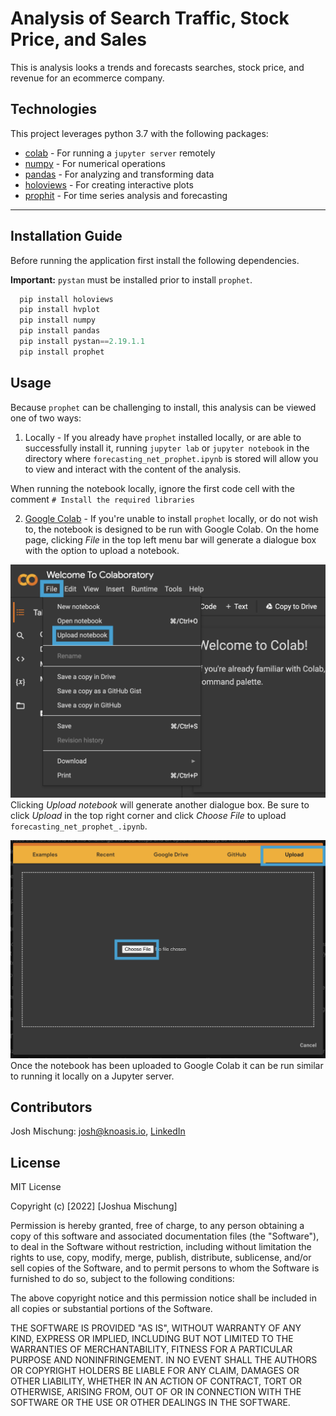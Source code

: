 # Analysis of Search Traffic, Stock Price, and Sales

This is analysis looks a trends and forecasts searches, stock price, and revenue for an ecommerce company.


## Technologies

This project leverages python 3.7 with the following packages:

- [colab](https://colab.research.google.com/) - For running a `jupyter server` remotely
- [numpy](https://numpy.org/) - For numerical operations
- [pandas](https://pandas.pydata.org/) - For analyzing and transforming data   
- [holoviews](http://holoviews.org/) - For creating interactive plots
- [prophit](https://facebook.github.io/prophet/) - For time series analysis and forecasting

---

## Installation Guide

Before running the application first install the following dependencies.  

__Important:__ `pystan` must be installed prior to install `prophet`.

```python
  pip install holoviews
  pip install hvplot
  pip install numpy
  pip install pandas
  pip install pystan==2.19.1.1
  pip install prophet
```


## Usage

Because `prophet` can be challenging to install, this analysis can be viewed one of two ways:

1) Locally - If you already have `prophet` installed locally, or are able to successfully install it, running `jupyter lab` or `jupyter notebook` in the directory where `forecasting_net_prophet.ipynb` is stored will allow you to view and interact with the content of the analysis.

When running the notebook locally, ignore the first code cell with the comment `# Install the required libraries`

2) [Google Colab](https://colab.research.google.com/) - If you're unable to install `prophet` locally, or do not wish to, the notebook is designed to be run with Google Colab. On the home page, clicking _File_ in the top left menu bar will generate a dialogue box with the option to upload a notebook.  

![Colab File Dialogue Box](images/colab_file_dialogue_box.png)  
Clicking _Upload notebook_ will generate another dialogue box. Be sure to click _Upload_ in the top right corner and click _Choose File_ to upload `forecasting_net_prophet_.ipynb`.

![Colab Upload Dialogue Box](images/colab_upload_dialoge_box.png)  
Once the notebook has been uploaded to Google Colab it can be run similar to running it locally on a Jupyter server.


## Contributors
Josh Mischung: [josh@knoasis.io](josh@knoasis.io), [LinkedIn](https://www.linkedin.com/in/joshmischung/)


## License

MIT License

Copyright (c) [2022] [Joshua Mischung]

Permission is hereby granted, free of charge, to any person obtaining a copy
of this software and associated documentation files (the "Software"), to deal
in the Software without restriction, including without limitation the rights
to use, copy, modify, merge, publish, distribute, sublicense, and/or sell
copies of the Software, and to permit persons to whom the Software is
furnished to do so, subject to the following conditions:

The above copyright notice and this permission notice shall be included in all
copies or substantial portions of the Software.

THE SOFTWARE IS PROVIDED "AS IS", WITHOUT WARRANTY OF ANY KIND, EXPRESS OR
IMPLIED, INCLUDING BUT NOT LIMITED TO THE WARRANTIES OF MERCHANTABILITY,
FITNESS FOR A PARTICULAR PURPOSE AND NONINFRINGEMENT. IN NO EVENT SHALL THE
AUTHORS OR COPYRIGHT HOLDERS BE LIABLE FOR ANY CLAIM, DAMAGES OR OTHER
LIABILITY, WHETHER IN AN ACTION OF CONTRACT, TORT OR OTHERWISE, ARISING FROM,
OUT OF OR IN CONNECTION WITH THE SOFTWARE OR THE USE OR OTHER DEALINGS IN THE
SOFTWARE.
